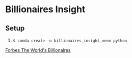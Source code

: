 # Billionaires Insight

## Setup
1. `$ conda create -n billionaires_insight_venv python`

[Forbes The World's Billionaires](https://www.forbes.com/billionaires/list/#version:realtime)